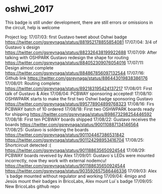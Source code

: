 # oshwi_2017
This badge is still under development, there are still errors or omissions in the circuit, help is welcome

Project log:
17/07/03: first Gustavo tweet about Oshwi badge https://twitter.com/gsreynaga/status/881952178855854081
17/07/04: 3/4 of Gustavo´s design https://twitter.com/gsreynaga/status/882326438199922688
17/07/09: After talking with OSHPARK Gustavo redesign the shape for routing https://twitter.com/gsreynaga/status/884052309076054016
17/07/11: Design almost complete https://twitter.com/gsreynaga/status/884867856097132544
17/07/16: Github link https://twitter.com/gsreynaga/status/886443019838386176
17/08/01: Routing complete: https://twitter.com/gsreynaga/status/892183195424137217
17/08/01: First talk of Gustavo & Alex
17/08/04: PCBWAY sponsoring accepted!
17/08/10: OSHWPARK starts to make the first two Oshwi badge sponsoring Gustavo https://twitter.com/gsreynaga/status/895778904899768323
17/08/16: Firs PCBWAY batch of 10 ordered
17/08/18: First two OSHWPARK boards ready for shipping https://twitter.com/gsreynaga/status/898673298254446592
17/08/18: First ten PCBWAY boards shipped
17/08/22: Gustavo receives the boards https://twitter.com/gsreynaga/status/900110887134146564
17/08/25: Gustavo is soldering the boards 	https://twitter.com/gsreynaga/status/901104467386531842
          https://twitter.com/gsreynaga/status/901124298953416704
17/08/25: Shortcircuit detected :( https://twitter.com/gsreynaga/status/901188635650924544
17/08/29: PCBWAY boards reveived by Alex
17/09/01: Gustavo´s LEDs were mounted incorrectly, now they work with external nodemcu! 
          https://twitter.com/gsreynaga/status/901188635650924544
          https://twitter.com/gsreynaga/status/903592657586446336
17/09/03: Alex´s badge mounted without regulator and working
17/09/04: 4migo and Jesús mount their badges in BricoLabs, Alex mount Lui´s badge
17/09/05: New BricoLabs github repo
